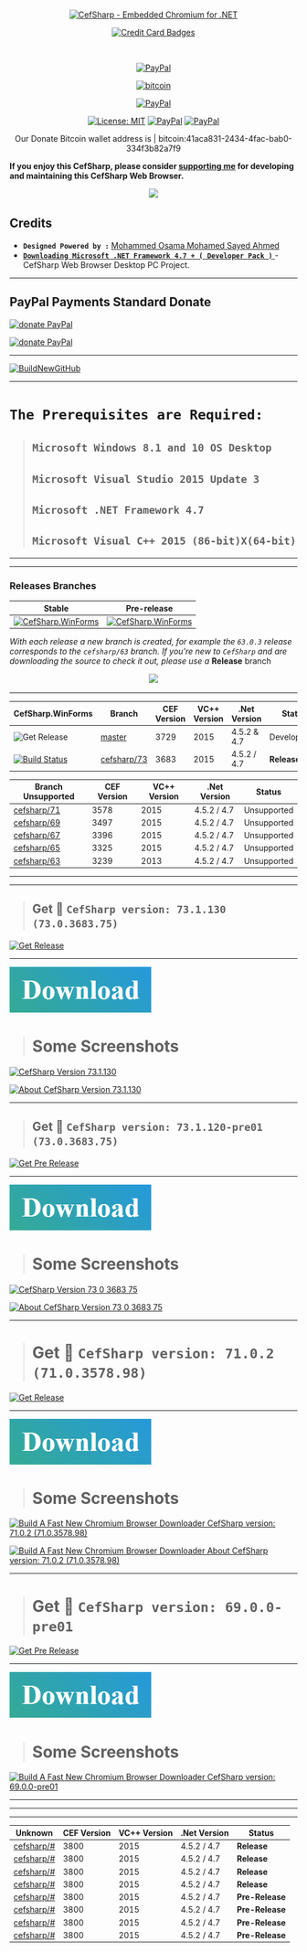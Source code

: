 
<div align="center">
  <br />
  <p>
    

   <a href="http://cefsharp.github.io/"><img src="https://raw.githubusercontent.com/CreateBrowser/AutoGetFeaturesCefSharpBrowserDesktopPC/master/Public/CefSharp.png" width="300" alt="CefSharp - Embedded Chromium for .NET" /></a>
   
   <a href="http://paypal.me/MohamedOsama914/2"><img src="https://www.paypalobjects.com/webstatic/en_US/i/buttons/cc-badges-ppppcmcvdam.png" alt="Credit Card Badges" /></a>

  </p>
  <br />
  <p>





<a href="http://paypal.me/MohamedOsama914/5"><img src="https://img.shields.io/badge/Donate-PayPal-green.svg" alt="PayPal" /></a>

<a href="https://blockchain.info/address/41aca831-2434-4fac-bab0-334f3b82a7f9"><img src="https://createbrowser.github.io/AutoGetFeaturesCefSharpBrowserDesktopPC/Public/bitcoin-logo-dark.svg"  width="110" alt="bitcoin" /></a>


<a href="https://github.com/CreateBrowser/AutoGetFeaturesCefSharpBrowserDesktopPC"><img src="https://createbrowser.github.io/AutoGetFeaturesCefSharpBrowserDesktopPC/Public/platform-windows.svg" alt="PayPal" /></a>




<a href="https://github.com/CreateBrowser/AutoGetFeaturesCefSharpBrowserDesktopPC/blob/master/LICENSE"><img src="https://img.shields.io/badge/License-MIT-yellow.svg" alt="License: MIT" /></a>
<a href="https://createbrowser.github.io/AutoGetFeaturesCefSharpBrowserDesktopPC/PayPal.html"><img src="https://img.shields.io/badge/paypal-donate-yellow.svg" alt="PayPal" /></a>
<a href="https://createbrowser.github.io/AutoGetFeaturesCefSharpBrowserDesktopPC/PayPal.html"><img src="https://img.shields.io/badge/%E6%94%AF%E4%BB%98%E5%AE%9D-%E5%90%91TA%E6%8D%90%E5%8A%A9-yellow.svg" alt="PayPal" /></a>

Our Donate Bitcoin wallet address is | bitcoin:41aca831-2434-4fac-bab0-334f3b82a7f9 <a href="https://blockchain.info/address/41aca831-2434-4fac-bab0-334f3b82a7f9" /></a>



 </p>  
</div>


**If you enjoy this CefSharp, please consider [supporting me](https://www.paypal.me/MohamedOsama914/10) for developing and maintaining this CefSharp Web Browser.**

<p align="center">
  <a href="https://www.paypal.me/MohamedOsama914">
    <img src="https://www.paypalobjects.com/en_US/i/btn/btn_donate_LG.gif" />
  </a>
</p>



## Credits
- **`Designed Powered by :`** [Mohammed Osama Mohamed Sayed Ahmed](https://github.com/mohamedosama914) 
-  [**`Downloading Microsoft .NET Framework 4.7 + ( Developer Pack )`** ](https://dotnet.microsoft.com/download/thank-you/net47-developer-pack)-  CefSharp  Web  Browser Desktop PC Project.

---

##  PayPal Payments Standard Donate 
[![ donate PayPal ](https://raw.githubusercontent.com/CreateBrowser/AutoGetFeaturesCefSharpBrowserDesktopPC/master/Public/Button%20PayPal%20Donate.png)](http://paypal.me/MohamedOsama914/5)

[![ donate PayPal ](https://raw.githubusercontent.com/CreateBrowser/AutoGetFeaturesCefSharpBrowserDesktopPC/master/Public/paypay@2x.png?height=40px&width=30px)](https://createbrowser.github.io/AutoGetFeaturesCefSharpBrowserDesktopPC/PayPal.html)

---
 
 
[![ BuildNewGitHub ](https://raw.githubusercontent.com/CreateBrowser/AutoGetFeaturesCefSharpBrowserDesktopPC/master/Public/BuildNewGitHub.png)](http://paypal.me/MohamedOsama914/5)

***

 # **``The Prerequisites are Required: ``**
> ## ```Microsoft Windows 8.1 and 10 OS Desktop```
> ## ```Microsoft Visual Studio 2015 Update 3```
> ## ```Microsoft .NET Framework 4.7```
> ## ```Microsoft Visual C++ 2015 (86-bit)X(64-bit)```

***
***

### Releases Branches

|    Stable       |      Pre-release    |
|-----------------|---------------------|
|  [![CefSharp.WinForms](http://img.shields.io/nuget/v/CefSharp.WinForms.svg?style=flat&label=WinForms)](http://www.nuget.org/packages/CefSharp.WinForms/)   |  [![CefSharp.WinForms](http://img.shields.io/nuget/vpre/CefSharp.WinForms.svg?style=flat&label=WinForms)](http://www.nuget.org/packages/CefSharp.WinForms/) |




 *With each release a new branch is created, for example the  `63.0.3` release corresponds to the `cefsharp/63` branch.  If you're new to `CefSharp`   and are downloading the source to check it out, please use a*  **Release**  branch  

<p align="center"><a href="https://www.paypal.me/MohamedOsama914"><img src="https://user-images.githubusercontent.com/12082147/59136065-c1663c00-8981-11e9-9cf4-1fc2e0037cf5.PNG" /></a></p>

---

| CefSharp.WinForms |  Branch            | CEF Version | VC++ Version | .Net Version | Status | 
|----------------------------------------------------------------------|------|------|-------|-----------------|-------|
| ![ Get Release](https://createbrowser.github.io/AutoGetFeaturesCefSharpBrowserDesktopPC/Public/Unknown.master.svg?style=flat&label=WinForms) | [master](https://github.com/cefsharp/CefSharp/) | 3729 | 2015 | 4.5.2 & 4.7 | Development   | 
| [![Build Status](https://createbrowser.github.io/AutoGetFeaturesCefSharpBrowserDesktopPC/Public/build-passing.svg)](https://ci.appveyor.com/project/cefsharp/cefsharp/branch/master) | [cefsharp/73](https://github.com/cefsharp/CefSharp/tree/cefsharp/73) | 3683 | 2015 | 4.5.2 / 4.7 | **Release** | 




| Branch              **Unsupported**                                | CEF Version | VC++ Version | .Net Version | Status |
|----------------------------------------------------------------------|------|------|-------|-----------------|
| [cefsharp/71](https://github.com/cefsharp/CefSharp/tree/cefsharp/71) | 3578 | 2015 | 4.5.2 / 4.7 |   Unsupported   |
| [cefsharp/69](https://github.com/cefsharp/CefSharp/tree/cefsharp/69) | 3497 | 2015 | 4.5.2 / 4.7 | Unsupported |
| [cefsharp/67](https://github.com/cefsharp/CefSharp/tree/cefsharp/67) | 3396 | 2015 | 4.5.2 / 4.7 | Unsupported |
| [cefsharp/65](https://github.com/cefsharp/CefSharp/tree/cefsharp/65) | 3325 | 2015 | 4.5.2 / 4.7 | Unsupported |
| [cefsharp/63](https://github.com/cefsharp/CefSharp/tree/cefsharp/63) | 3239 | 2013 | 4.5.2 / 4.7 | Unsupported |

---
***

>  ## Get :1st_place_medal: `CefSharp version: 73.1.130 (73.0.3683.75)`
 [![ Get Release](https://createbrowser.github.io/AutoGetFeaturesCefSharpBrowserDesktopPC/Public/CefSharp.WinForms.v73.1.130.svg?style=flat&label=WinForms)](https://www.nuget.org/packages/CefSharp.WinForms/73.1.130)

***

  [![Build Downloader v73.1.130 ](https://raw.githubusercontent.com/CreateDownloader/KugouDownloader/master/Download.PNG)](https://github.com/CreateBrowser/AutoGetFeaturesCefSharpBrowserDesktopPC/releases/tag/v73.1.130)


> # Some Screenshots
  

[![CefSharp Version 73.1.130 ](https://user-images.githubusercontent.com/12082147/58057619-ce9fc000-7b65-11e9-8771-c31f94b74014.PNG)](http://paypal.me/MohamedOsama914/5)
  
 [![About CefSharp Version 73.1.130 ](https://user-images.githubusercontent.com/12082147/59136065-c1663c00-8981-11e9-9cf4-1fc2e0037cf5.PNG)](http://paypal.me/MohamedOsama914/5)  

   

***

>  ## Get :1st_place_medal: `CefSharp version: 73.1.120-pre01 (73.0.3683.75)`
 [![ Get Pre Release](https://createbrowser.github.io/AutoGetFeaturesCefSharpBrowserDesktopPC/Public/CefSharp.WinForms.v73.1.120-pre01.svg?style=flat&label=WinForms)](https://www.nuget.org/packages/CefSharp.WinForms/73.1.120-pre01)

***

  [![Build Downloader](https://raw.githubusercontent.com/CreateDownloader/KugouDownloader/master/Download.PNG)](https://github.com/CreateBrowser/AutoGetFeaturesCefSharpBrowserDesktopPC/releases/tag/v73.1.120-pre01)


> # Some Screenshots
  
[![CefSharp Version 73 0 3683 75](https://user-images.githubusercontent.com/12082147/56592614-54722f00-65eb-11e9-9204-210194a935ad.PNG)](http://paypal.me/MohamedOsama914/5)
  
 [![About CefSharp Version 73 0 3683 75 ](https://user-images.githubusercontent.com/12082147/56756538-427ec080-6792-11e9-861b-b7e1243a9a8d.png)](http://paypal.me/MohamedOsama914/5)
   
***

>  # Get :1st_place_medal: `CefSharp version: 71.0.2 (71.0.3578.98)`
 [![ Get Release](https://createbrowser.github.io/AutoGetFeaturesCefSharpBrowserDesktopPC/Public/CefSharp.WinForms.v71.0.2.svg?style=flat&label=WinForms)](https://www.nuget.org/packages/CefSharp.WinForms/71.0.2)

***

  [![Build Downloader](https://raw.githubusercontent.com/CreateDownloader/KugouDownloader/master/Download.PNG)](https://github.com/CreateBrowser/AutoGetFeaturesCefSharpBrowserDesktopPC/releases/tag/v71.0.2)


> # Some Screenshots
  
  [![Build A Fast New Chromium Browser Downloader CefSharp version: 71.0.2 (71.0.3578.98)](https://user-images.githubusercontent.com/12082147/54443201-d0ee3400-4748-11e9-9ba8-0acf1b7d5902.PNG)](http://paypal.me/MohamedOsama914/5)

 [![Build A Fast New Chromium Browser Downloader About CefSharp version: 71.0.2 (71.0.3578.98)](https://user-images.githubusercontent.com/12082147/54443200-d0ee3400-4748-11e9-90ac-72fbe7b69284.png)](http://paypal.me/MohamedOsama914/5)
  
***

>  # Get :1st_place_medal: `CefSharp version: 69.0.0-pre01`
 [![ Get Pre Release](https://createbrowser.github.io/AutoGetFeaturesCefSharpBrowserDesktopPC/Public/CefSharp.WinForms.v69.0.0-pre01.svg?style=flat&label=WinForms)](http://www.nuget.org/packages/CefSharp.WinForms/69.0.0-pre01)

***

  [![Build Downloader](https://raw.githubusercontent.com/CreateDownloader/KugouDownloader/master/Download.PNG)](https://github.com/CreateBrowser/AutoGetFeaturesCefSharpBrowserDesktopPC/releases/tag/v69.0.0-pre01)



> # Some Screenshots
  
 [![Build A Fast New Chromium Browser Downloader CefSharp version: 69.0.0-pre01](https://user-images.githubusercontent.com/12082147/48042689-7259ed80-e18b-11e8-9b08-acbe144972b2.PNG)](http://paypal.me/MohamedOsama914/5)


---
---
***

| **Unknown**                                                          | CEF Version | VC++ Version | .Net Version | Status |
|----------------------------------------------------------------------|------|------|-------|-----------------|
| [cefsharp/#](https://github.com/cefsharp/CefSharp/tree/cefsharp/#)   | 3800 | 2015 | 4.5.2 / 4.7 | **Release** |
| [cefsharp/#](https://github.com/cefsharp/CefSharp/tree/cefsharp/#)   | 3800 | 2015 | 4.5.2 / 4.7 | **Release** |
| [cefsharp/#](https://github.com/cefsharp/CefSharp/tree/cefsharp/#)   | 3800 | 2015 | 4.5.2 / 4.7 | **Release** |
| [cefsharp/#](https://github.com/cefsharp/CefSharp/tree/cefsharp/#)   | 3800 | 2015 | 4.5.2 / 4.7 | **Release** |
| [cefsharp/#](https://github.com/cefsharp/CefSharp/tree/cefsharp/#)   | 3800 | 2015 | 4.5.2 / 4.7 | **Pre-Release** |
| [cefsharp/#](https://github.com/cefsharp/CefSharp/tree/cefsharp/#)   | 3800 | 2015 | 4.5.2 / 4.7 | **Pre-Release** |
| [cefsharp/#](https://github.com/cefsharp/CefSharp/tree/cefsharp/#)   | 3800 | 2015 | 4.5.2 / 4.7 | **Pre-Release** |
| [cefsharp/#](https://github.com/cefsharp/CefSharp/tree/cefsharp/#)   | 3800 | 2015 | 4.5.2 / 4.7 | **Pre-Release** |
